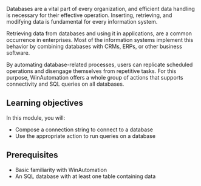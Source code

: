 Databases are a vital part of every organization, and efficient data handling is necessary for their effective operation. Inserting, retrieving, and modifying data is fundamental for every information system.

Retrieving data from databases and using it in applications, are a common occurrence in enterprises. Most of the information systems implement this behavior by combining databases with CRMs, ERPs, or other business software. 

By automating database-related processes, users can replicate scheduled operations and disengage themselves from repetitive tasks. For this purpose, WinAutomation offers a whole group of actions that supports connectivity and SQL queries on all databases.

## Learning objectives

In this module, you will: 

* Compose a connection string to connect to a database
* Use the appropriate action to run queries on a database

## Prerequisites

* Basic familiarity with WinAutomation
* An SQL database with at least one table containing data
